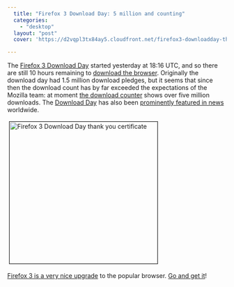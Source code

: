 ```yaml
---
  title: "Firefox 3 Download Day: 5 million and counting"
  categories: 
    - "desktop"
  layout: "post"
  cover: 'https://d2vqpl3tx84ay5.cloudfront.net/firefox3-downloadday-thankyou-1.jpg'

---
```

<p>
The <a href="http://bergie.iki.fi/blog/firefox_3-soon/">Firefox 3 Download Day</a> started yesterday at 18:16 UTC, and so there are still 10 hours remaining to <a href="http://www.mozilla.com/en-US/firefox/?p=downloadday">download the browser</a>. Originally the download day had 1.5 million download pledges, but it seems that since then the download count has by far exceeded the expectations of the Mozilla team: at moment <a href="http://www.spreadfirefox.com/en-US/worldrecord/">the download counter</a> shows over five million downloads. The <a href="http://www.spreadfirefox.com/en-US/worldrecord/faq">Download Day</a> has also been <a href="http://www.0xdeadbeef.com/weblog/?p=388">prominently featured in news</a> worldwide.
</p><p>
<img src="https://d2vqpl3tx84ay5.cloudfront.net/firefox3-downloadday-thankyou-1.jpg" height="326" width="340" border="1" hspace="4" vspace="4" alt="Firefox 3 Download Day thank you certificate" title="Firefox 3 Download Day thank you certificate" /></p><p>
<a href="http://www.spreadfirefox.com/en-US/worldrecord/firefox3">Firefox 3 is a very nice upgrade</a> to the popular browser. <a href="http://www.mozilla.com/en-US/firefox/?p=downloadday">Go and get it</a>!
</p>
